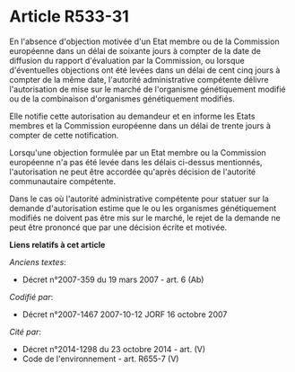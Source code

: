 # Article R533-31

En l'absence d'objection motivée d'un Etat membre ou de la Commission européenne dans un délai de soixante jours à compter de
la date de diffusion du rapport d'évaluation par la Commission, ou lorsque d'éventuelles objections ont été levées dans un
délai de cent cinq jours à compter de la même date, l'autorité administrative compétente délivre l'autorisation de mise sur
le marché de l'organisme génétiquement modifié ou de la combinaison d'organismes génétiquement modifiés.

Elle notifie cette autorisation au demandeur et en informe les Etats membres et la Commission européenne dans un délai de
trente jours à compter de cette notification.

Lorsqu'une objection formulée par un Etat membre ou la Commission européenne n'a pas été levée dans les délais ci-dessus
mentionnés, l'autorisation ne peut être accordée qu'après décision de l'autorité communautaire compétente.

Dans le cas où l'autorité administrative compétente pour statuer sur la demande d'autorisation estime que le ou les
organismes génétiquement modifiés ne doivent pas être mis sur le marché, le rejet de la demande ne peut être prononcé que par
une décision écrite et motivée.

**Liens relatifs à cet article**

_Anciens textes_:

  - Décret  n°2007-359 du 19 mars 2007 - art. 6 (Ab)

_Codifié par_:

  - Décret n°2007-1467 2007-10-12 JORF 16 octobre 2007

_Cité par_:

  - Décret n°2014-1298 du 23 octobre 2014 - art. (V)
  - Code de l'environnement - art. R655-7 (V)
